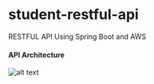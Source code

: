 # student-restful-api
RESTFUL API Using Spring Boot and AWS

#### API Architecture

![alt text](https://ibb.co/RBsXMzt)
